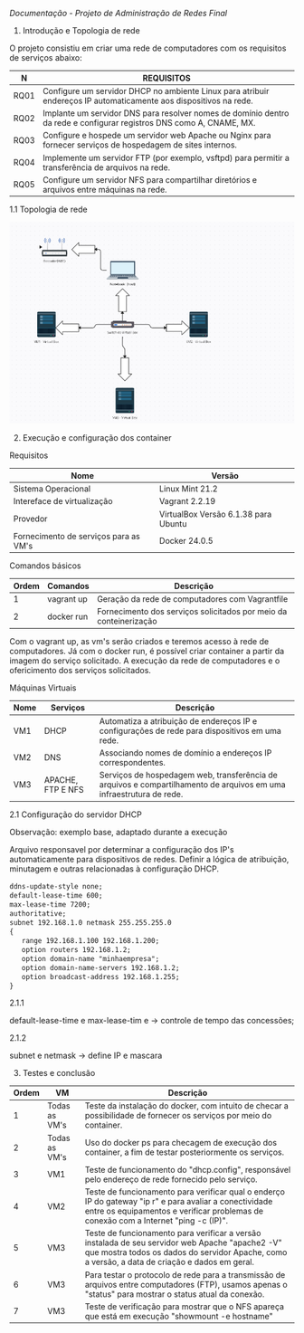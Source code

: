 *Documentação - Projeto de Administração de Redes Final*

1. Introdução e Topologia de rede

O projeto consistiu em criar uma rede de computadores com os requisitos de serviços abaixo:

| N | REQUISITOS |
| ------------- | ------------- |
|  RQ01  | Configure um servidor DHCP no ambiente Linux para atribuir endereços IP automaticamente aos dispositivos na rede. |
| RQ02  |Implante um servidor DNS para resolver nomes de domínio dentro da rede e configurar registros DNS como A, CNAME, MX.  |
| RQ03| Configure e hospede um servidor web Apache ou Nginx para fornecer serviços de hospedagem de sites internos.|
| RQ04| Implemente um servidor FTP (por exemplo, vsftpd) para permitir a transferência de arquivos na rede.|
| RQ05| Configure um servidor NFS para compartilhar diretórios e arquivos entre máquinas na rede.|


1.1 Topologia de rede


![Texto Alternativo](REDES.png)



   
2. Execução e configuração dos container

Requisitos

| Nome  | Versão |
| ------------- | ------------- |
| Sistema Operacional  | Linux Mint 21.2 |
| Intereface de virtualização  | Vagrant 2.2.19  |
| Provedor  |  VirtualBox Versão 6.1.38 para Ubuntu |
| Fornecimento de serviços para as VM's  |  Docker 24.0.5 |

Comandos básicos

| Ordem | Comandos | Descrição|
| ------------- | ------------- | ------------- |
| 1    | vagrant up      | Geração da rede de computadores com Vagrantfile |
| 2    | docker run     | Fornecimento dos serviços solicitados por meio da conteinerização|

Com o vagrant up, as vm's serão criados e teremos acesso à rede de computadores.
Já com o docker run, é possível criar container a partir da imagem do serviço solicitado.
A execução da rede de computadores e o ofericimento dos serviços solicitados.

Máquinas Virtuais

| Nome  | Serviços | Descrição|
| ------------- | ------------- | ------------- |
| VM1  | DHCP| Automatiza a atribuição de endereços IP e configurações de rede para dispositivos em uma rede.|
| VM2  | DNS | Associando nomes de domínio a endereços IP correspondentes. |
| VM3  | APACHE, FTP E NFS | Serviços de hospedagem web, transferência de arquivos e compartilhamento de arquivos em uma infraestrutura de rede. |

2.1 Configuração do servidor DHCP

Observação: exemplo base, adaptado durante a execução

Arquivo responsavel por determinar a configuração dos IP's automaticamente para dispositivos de redes. Definir a lógica de atribuição, minutagem
e outras relacionadas à configuração DHCP.

```
ddns-update-style none;
default-lease-time 600;
max-lease-time 7200;
authoritative;
subnet 192.168.1.0 netmask 255.255.255.0
{
   range 192.168.1.100 192.168.1.200;
   option routers 192.168.1.2;
   option domain-name "minhaempresa";
   option domain-name-servers 192.168.1.2;
   option broadcast-address 192.168.1.255;
}
```
 
 2.1.1
 
 default-lease-time e max-lease-tim e -> controle de tempo das concessões;

 2.1.2

 subnet e netmask -> define IP e mascara


3. Testes e conclusão

| Ordem | VM | Descrição|
| ------------- | ------------- | ------------- |
| 1   | Todas as VM's  | Teste da instalação do docker, com intuito de checar a possibilidade de fornecer os serviços por meio do container.|
| 2     | Todas as VM's | Uso do docker ps para checagem de execução dos container, a fim de testar posteriormente os serviços.|
| 3     | VM1  | Teste de funcionamento do "dhcp.config", responsável pelo endereço de rede fornecido pelo serviço.|
| 4     | VM2  | Teste de funcionamento para verificar qual o enderço IP do gateway "ip r" e para avaliar a conectividade entre os equipamentos e verificar problemas de conexão com a Internet "ping -c (IP)".|
| 5     | VM3  | Teste de funcionamento para verificar a versão instalada de seu servidor web Apache "apache2 -V" que mostra todos os dados do servidor Apache, como a versão, a data de criação e dados em geral.|
| 6     | VM3  | Para testar o protocolo de rede para a transmissão de arquivos entre computadores (FTP), usamos apenas o "status" para mostrar o status atual da conexão.|
| 7     | VM3  | Teste de verificação para mostrar que o NFS apareça que está em execução "showmount -e hostname"|






